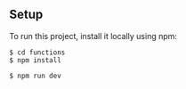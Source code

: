 ## Setup
To run this project, install it locally using npm:

```
$ cd functions
$ npm install

$ npm run dev
```



